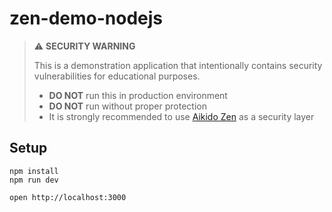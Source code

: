 # zen-demo-nodejs

> :warning: **SECURITY WARNING**
>
> This is a demonstration application that intentionally contains security vulnerabilities for educational purposes.
> - **DO NOT** run this in production environment
> - **DO NOT** run without proper protection
> - It is strongly recommended to use [Aikido Zen](https://www.aikido.dev/zen) as a security layer

## Setup
```
npm install
npm run dev
```

```
open http://localhost:3000
```
